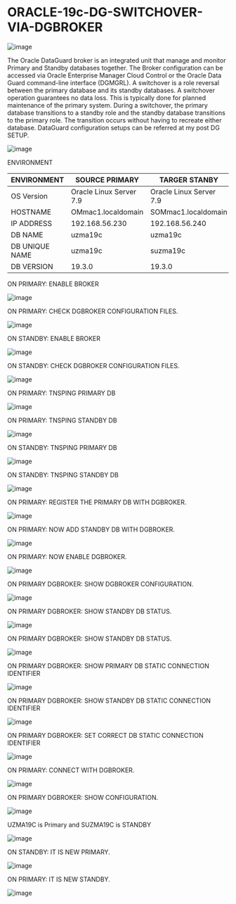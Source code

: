 # ORACLE-19c-DG-SWITCHOVER-VIA-DGBROKER

![image](https://github.com/The-DBA-world/ORACLE-19c-DG-SWITCHOVER-VIA-DGBROKER/assets/116766530/f5af6603-8bcb-46bf-9058-d248415cfa89)

The Oracle DataGuard broker is an integrated unit that manage and monitor Primary and Standby databases together. The Broker configuration can be accessed via Oracle Enterprise Manager Cloud Control or the Oracle Data Guard command-line interface (DGMGRL).
A switchover is a role reversal between the primary database and its standby databases. A switchover operation guarantees no data loss. This is typically done for planned maintenance of the primary system. During a switchover, the primary database transitions to a standby role and the standby database transitions to the primary role. The transition occurs without having to recreate either database. DataGuard configuration setups can be referred at my post DG SETUP.

![image](https://github.com/The-DBA-world/ORACLE-19c-DG-SWITCHOVER-VIA-DGBROKER/assets/116766530/4e03defd-609a-4ae1-a207-7e959435c3bd)

ENVIRONMENT

ENVIRONMENT | SOURCE PRIMARY| TARGER STANBY | 
--- | --- | --- | 
OS Version | Oracle Linux Server 7.9 | Oracle Linux Server 7.9
HOSTNAME | OMmac1.localdomain | SOMmac1.localdomain
IP ADDRESS | 192.168.56.230 | 192.168.56.240
DB NAME | uzma19c | uzma19c
DB UNIQUE NAME | uzma19c | suzma19c
DB VERSION | 19.3.0 | 19.3.0

ON PRIMARY: ENABLE BROKER

![image](https://github.com/The-DBA-world/ORACLE-19c-DG-SWITCHOVER-VIA-DGBROKER/assets/116766530/331bdfb4-332b-400a-970c-daa66d9f3179)

ON PRIMARY: CHECK DGBROKER CONFIGURATION FILES.

![image](https://github.com/The-DBA-world/ORACLE-19c-DG-SWITCHOVER-VIA-DGBROKER/assets/116766530/04257fa0-118c-400f-948e-d3e89d448c5a)

ON STANDBY: ENABLE BROKER

![image](https://github.com/The-DBA-world/ORACLE-19c-DG-SWITCHOVER-VIA-DGBROKER/assets/116766530/09332ab4-9cde-4864-b874-ccbc1eaf50c9)

ON STANDBY: CHECK DGBROKER CONFIGURATION FILES.

![image](https://github.com/The-DBA-world/ORACLE-19c-DG-SWITCHOVER-VIA-DGBROKER/assets/116766530/e893027e-7e26-4a10-a76e-199d16ce9e4b)

ON PRIMARY: TNSPING PRIMARY DB

![image](https://github.com/The-DBA-world/ORACLE-19c-DG-SWITCHOVER-VIA-DGBROKER/assets/116766530/cee94d99-8723-4562-a03e-9160e2e19ddf)

ON PRIMARY: TNSPING STANDBY DB

![image](https://github.com/The-DBA-world/ORACLE-19c-DG-SWITCHOVER-VIA-DGBROKER/assets/116766530/5385c6aa-4f12-4a06-b2ea-568e09b691d8)

ON STANDBY: TNSPING PRIMARY DB

![image](https://github.com/The-DBA-world/ORACLE-19c-DG-SWITCHOVER-VIA-DGBROKER/assets/116766530/e1c8d1e9-688c-4d65-a7b8-a4a6628b791d)

ON STANDBY: TNSPING STANDBY DB

![image](https://github.com/The-DBA-world/ORACLE-19c-DG-SWITCHOVER-VIA-DGBROKER/assets/116766530/7eba29ad-62fa-4f35-b5a0-f84cbd3a9416)

ON PRIMARY: REGISTER THE PRIMARY DB WITH DGBROKER.

![image](https://github.com/The-DBA-world/ORACLE-19c-DG-SWITCHOVER-VIA-DGBROKER/assets/116766530/3695449a-00d2-48fe-b75e-a11eed322e63)

ON PRIMARY: NOW ADD STANDBY DB WITH DGBROKER.

![image](https://github.com/The-DBA-world/ORACLE-19c-DG-SWITCHOVER-VIA-DGBROKER/assets/116766530/56442a80-4b67-47fe-80ce-b18cbf2145b4)

ON PRIMARY: NOW ENABLE DGBROKER.

![image](https://github.com/The-DBA-world/ORACLE-19c-DG-SWITCHOVER-VIA-DGBROKER/assets/116766530/0e441d25-027d-485e-808c-247eeef95ec7)

ON PRIMARY DGBROKER: SHOW DGBROKER CONFIGURATION.

![image](https://github.com/The-DBA-world/ORACLE-19c-DG-SWITCHOVER-VIA-DGBROKER/assets/116766530/e029f719-a580-4ec1-b317-af657a3e762d)

ON PRIMARY DGBROKER: SHOW STANDBY DB STATUS.

![image](https://github.com/The-DBA-world/ORACLE-19c-DG-SWITCHOVER-VIA-DGBROKER/assets/116766530/a3ab95f4-b576-4926-8cb0-f9b4054be051)

ON PRIMARY DGBROKER: SHOW STANDBY DB STATUS.

![image](https://github.com/The-DBA-world/ORACLE-19c-DG-SWITCHOVER-VIA-DGBROKER/assets/116766530/9760435f-1797-4bf5-bde7-5714befaeeba)

ON PRIMARY DGBROKER: SHOW PRIMARY DB STATIC CONNECTION IDENTIFIER

![image](https://github.com/The-DBA-world/ORACLE-19c-DG-SWITCHOVER-VIA-DGBROKER/assets/116766530/48412de4-fc5a-40a4-8093-c28563c0db63)

ON PRIMARY DGBROKER: SHOW STANDBY DB STATIC CONNECTION IDENTIFIER

![image](https://github.com/The-DBA-world/ORACLE-19c-DG-SWITCHOVER-VIA-DGBROKER/assets/116766530/061a78f7-5c9c-4099-a9a0-2fb41ad781e4)

ON PRIMARY DGBROKER: SET CORRECT DB STATIC CONNECTION IDENTIFIER

![image](https://github.com/The-DBA-world/ORACLE-19c-DG-SWITCHOVER-VIA-DGBROKER/assets/116766530/22bd81a2-95cd-45ec-ba12-61dc308d043b)

ON PRIMARY: CONNECT WITH DGBROKER.

![image](https://github.com/The-DBA-world/ORACLE-19c-DG-SWITCHOVER-VIA-DGBROKER/assets/116766530/d500445a-17bf-41ca-9285-be052051c2d8)

ON PRIMARY DGBROKER: SHOW CONFIGURATION.

![image](https://github.com/The-DBA-world/ORACLE-19c-DG-SWITCHOVER-VIA-DGBROKER/assets/116766530/24d0ebbe-66ea-432c-8f71-22a4edbee9e0)

UZMA19C is Primary and SUZMA19C is STANDBY

![image](https://github.com/The-DBA-world/ORACLE-19c-DG-SWITCHOVER-VIA-DGBROKER/assets/116766530/1d450a2e-1b5a-4249-8712-5d17f8b7c509)

ON STANDBY: IT IS NEW PRIMARY.

![image](https://github.com/The-DBA-world/ORACLE-19c-DG-SWITCHOVER-VIA-DGBROKER/assets/116766530/a4da031c-81f0-4655-90f6-6f91a7355ec9)

ON PRIMARY: IT IS NEW STANDBY.

![image](https://github.com/The-DBA-world/ORACLE-19c-DG-SWITCHOVER-VIA-DGBROKER/assets/116766530/2d7380c1-124d-419b-976b-f5c50cdaca51)

